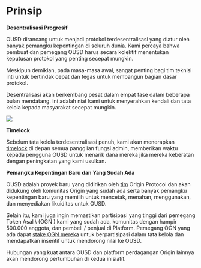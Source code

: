 # Prinsip

**Desentralisasi Progresif**

OUSD dirancang untuk menjadi protokol terdesentralisasi yang diatur oleh banyak pemangku kepentingan di seluruh dunia. Kami percaya bahwa pembuat dan pemegang OUSD harus secara kolektif menentukan keputusan protokol yang penting secepat mungkin.

Meskipun demikian, pada masa-masa awal, sangat penting bagi tim teknisi inti untuk bertindak cepat dan tegas untuk membangun bagian dasar protokol.

Desentralisasi akan berkembang pesat dalam empat fase dalam beberapa bulan mendatang. Ini adalah niat kami untuk menyerahkan kendali dan tata kelola kepada masyarakat secepat mungkin.

![](../.gitbook/assets/ousd_docs_graphics_2%20%283%29.png)

**Timelock**

Sebelum tata kelola terdesentralisasi penuh, kami akan menerapkan [timelock](../smart-contracts/api/timelock.md) di depan semua panggilan fungsi admin, memberikan waktu kepada pengguna OUSD untuk menarik dana mereka jika mereka keberatan dengan peningkatan yang kami usulkan.

**Pemangku Kepentingan Baru dan Yang Sudah Ada**

OUSD adalah proyek baru yang didirikan oleh [tim](www.originprotocol.com/team) Origin Protocol dan akan didukung oleh komunitas Origin yang sudah ada serta banyak pemangku kepentingan baru yang memilih untuk mencetak, menahan, menggunakan, dan menyediakan likuiditas untuk OUSD.

Selain itu, kami juga ingin memastikan partisipasi yang tinggi dari pemegang Token Asal \ (OGN \) kami yang sudah ada, komunitas dengan hampir 500.000 anggota, dan pembeli / penjual di Platform. Pemegang OGN yang ada dapat [stake OGN mereka](ogn-staking.md) untuk berpartisipasi dalam tata kelola dan mendapatkan insentif untuk mendorong nilai ke OUSD.

Hubungan yang kuat antara OUSD dan platform perdagangan Origin lainnya akan mendorong pertumbuhan di kedua inisiatif.



